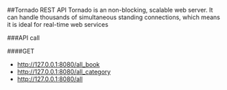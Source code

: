 ##Tornado REST API
Tornado is an non-blocking, scalable web server. It can handle thousands of simultaneous standing connections, which means it is ideal for real-time web services


###API call

####GET
+ http://127.0.0.1:8080/all_book
+ http://127.0.0.1:8080/all_category
+ http://127.0.0.1:8080/all
